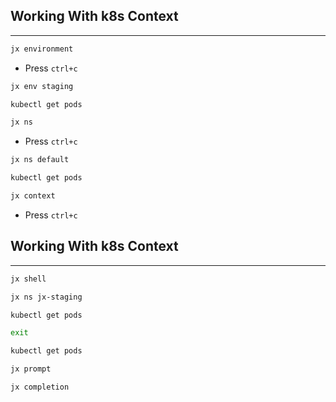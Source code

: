 ## Working With k8s Context

---

```bash
jx environment
```

* Press `ctrl+c`

```bash
jx env staging

kubectl get pods

jx ns
```

* Press `ctrl+c`

```bash
jx ns default

kubectl get pods

jx context
```

* Press `ctrl+c`


## Working With k8s Context

---

```bash
jx shell

jx ns jx-staging

kubectl get pods

exit

kubectl get pods

jx prompt

jx completion
```